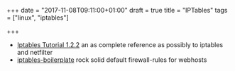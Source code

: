 +++
date = "2017-11-08T09:11:00+01:00"
draft = true
title = "IPTables"
tags = ["linux", "iptables"]

+++

* [Iptables Tutorial 1.2.2](https://www.frozentux.net/iptables-tutorial/iptables-tutorial.html) an as complete reference as possibly to iptables and netfilter
* [iptables-boilerplate](https://github.com/bmaeser/iptables-boilerplate) rock solid default firewall-rules for webhosts
